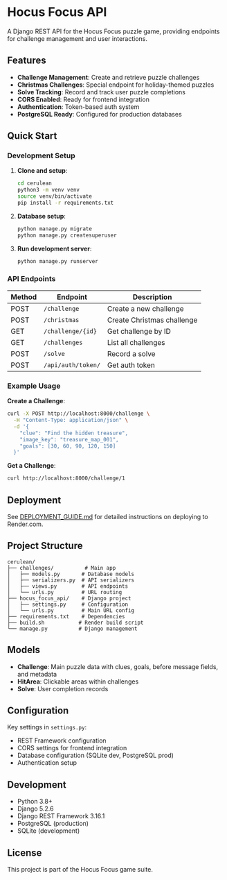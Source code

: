 # Hocus Focus API

A Django REST API for the Hocus Focus puzzle game, providing endpoints for challenge management and user interactions.

## Features

- **Challenge Management**: Create and retrieve puzzle challenges
- **Christmas Challenges**: Special endpoint for holiday-themed puzzles
- **Solve Tracking**: Record and track user puzzle completions
- **CORS Enabled**: Ready for frontend integration
- **Authentication**: Token-based auth system
- **PostgreSQL Ready**: Configured for production databases

## Quick Start

### Development Setup

1. **Clone and setup**:
   ```bash
   cd cerulean
   python3 -m venv venv
   source venv/bin/activate
   pip install -r requirements.txt
   ```

2. **Database setup**:
   ```bash
   python manage.py migrate
   python manage.py createsuperuser
   ```

3. **Run development server**:
   ```bash
   python manage.py runserver
   ```

### API Endpoints

| Method | Endpoint | Description |
|--------|----------|-------------|
| POST | `/challenge` | Create a new challenge |
| POST | `/christmas` | Create Christmas challenge |
| GET | `/challenge/{id}` | Get challenge by ID |
| GET | `/challenges` | List all challenges |
| POST | `/solve` | Record a solve |
| POST | `/api/auth/token/` | Get auth token |

### Example Usage

**Create a Challenge**:
```bash
curl -X POST http://localhost:8000/challenge \
  -H "Content-Type: application/json" \
  -d '{
    "clue": "Find the hidden treasure",
    "image_key": "treasure_map_001",
    "goals": [30, 60, 90, 120, 150]
  }'
```

**Get a Challenge**:
```bash
curl http://localhost:8000/challenge/1
```

## Deployment

See [DEPLOYMENT_GUIDE.md](./DEPLOYMENT_GUIDE.md) for detailed instructions on deploying to Render.com.

## Project Structure

```
cerulean/
├── challenges/          # Main app
│   ├── models.py       # Database models
│   ├── serializers.py  # API serializers
│   ├── views.py        # API endpoints
│   └── urls.py         # URL routing
├── hocus_focus_api/    # Django project
│   ├── settings.py     # Configuration
│   └── urls.py         # Main URL config
├── requirements.txt    # Dependencies
├── build.sh           # Render build script
└── manage.py          # Django management
```

## Models

- **Challenge**: Main puzzle data with clues, goals, before message fields, and metadata
- **HitArea**: Clickable areas within challenges
- **Solve**: User completion records

## Configuration

Key settings in `settings.py`:
- REST Framework configuration
- CORS settings for frontend integration
- Database configuration (SQLite dev, PostgreSQL prod)
- Authentication setup

## Development

- Python 3.8+
- Django 5.2.6
- Django REST Framework 3.16.1
- PostgreSQL (production)
- SQLite (development)

## License

This project is part of the Hocus Focus game suite.